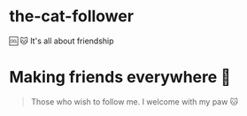 # the-cat-follower
:cool: :cat: It's all about friendship

# Making friends everywhere :dancers:

> Those who wish to follow me. I welcome with my paw :cat:
